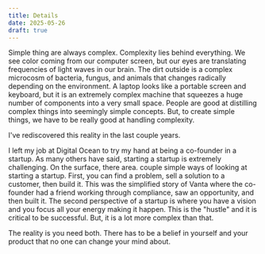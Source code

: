 ```yaml
---
title: Details
date: 2025-05-26
draft: true
---
```


Simple thing are always complex. Complexity lies behind everything. We see color coming from our computer screen, but our eyes are translating frequencies of light waves in our brain. The dirt outside is a complex microcosm of bacteria, fungus, and animals that changes radically depending on the environment. A laptop looks like a portable screen and keyboard, but it is an extremely complex machine that squeezes a huge number of components into a very small space. People are good at distilling complex things into seemingly simple concepts. But, to create simple things, we have to be really good at handling complexity. 

I've rediscovered this reality in the last couple years. 

I left my job at Digital Ocean to try my hand at being a co-founder in a startup. As many others have said, starting a startup is extremely challenging. On the surface, there area. couple simple ways of looking at starting a startup. First, you can find a problem, sell a solution to a customer, then build it. This was the simplified story of Vanta where the co-founder had a friend working through compliance, saw an opportunity, and then built it. The second perspective of a startup is where you have a vision and you focus all your energy making it happen. This is the "hustle" and it is critical to be successful. But, it is a lot more complex than that. 

The reality is you need both. There has to be a belief in yourself and your product that no one can change your mind about. 


